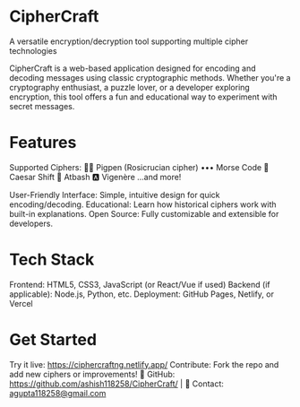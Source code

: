 # CipherCraft
A versatile encryption/decryption tool supporting multiple cipher technologies

CipherCraft is a web-based application designed for encoding and decoding messages using classic cryptographic methods. Whether you're a cryptography enthusiast, a puzzle lover, or a developer exploring encryption, this tool offers a fun and educational way to experiment with secret messages.

# Features
Supported Ciphers:
🏴‍☠️ Pigpen (Rosicrucian cipher)
••• Morse Code
🔢 Caesar Shift
📜 Atbash
🅰️ Vigenère
...and more!

User-Friendly Interface: Simple, intuitive design for quick encoding/decoding.
Educational: Learn how historical ciphers work with built-in explanations.
Open Source: Fully customizable and extensible for developers.

# Tech Stack
Frontend: HTML5, CSS3, JavaScript (or React/Vue if used)
Backend (if applicable): Node.js, Python, etc.
Deployment: GitHub Pages, Netlify, or Vercel

# Get Started
Try it live: https://ciphercraftng.netlify.app/
Contribute: Fork the repo and add new ciphers or improvements!
🔗 GitHub: https://github.com/ashish118258/CipherCraft/ | 📧 Contact: agupta118258@gmail.com
